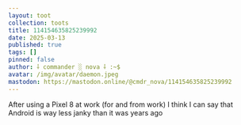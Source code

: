 ```yaml
---
layout: toot
collection: toots
title: 114154635825239992
date: 2025-03-13
published: true
tags: []
pinned: false
author: ⸸ commander ░ nova ⸸ :~$
avatar: /img/avatar/daemon.jpeg
mastodon: https://mastodon.online/@cmdr_nova/114154635825239992
---
```


After using a Pixel 8 at work (for and from work) I think I can say that Android is way less janky than it was years ago
